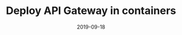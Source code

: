 ---
title: Deploy API Gateway in containers
linkTitle: Deploy API Gateway in containers
weight: 30
date: 2019-09-18
hide_readingtime: true
description: Deploy API Gateway and API Manager in Docker containers, and learn how to migrate from a classic deployment to a container deployment, and how to upgrade a container deployment.
---